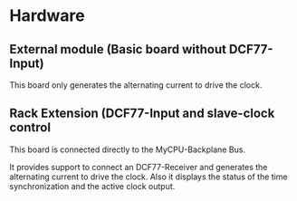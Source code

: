 # Hardware
## External module (Basic board without DCF77-Input)
This board only generates the alternating current to drive the clock.

## Rack Extension (DCF77-Input and slave-clock control
This board is connected directly to the MyCPU-Backplane Bus.

It provides support to connect an DCF77-Receiver and generates the alternating
current to drive the clock.
Also it displays the status of the time synchronization and the active clock output.
